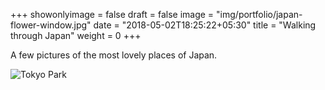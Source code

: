 +++
showonlyimage = false
draft = false
image = "img/portfolio/japan-flower-window.jpg"
date = "2018-05-02T18:25:22+05:30"
title = "Walking through Japan"
weight = 0
+++

A few pictures of the most lovely places of Japan.
<!--more-->

![Tokyo Park](/img/portfolio/japan-flower-window.jpg)
